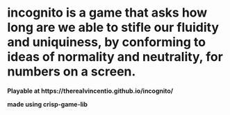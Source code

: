 <h1>
incognito is a game that asks how long are we able to stifle our fluidity and uniquiness, by conforming to ideas of normality and neutrality, for numbers on a screen.
</h1>
<b>
Playable at https://therealvincentio.github.io/incognito/

made using crisp-game-lib
</b>
